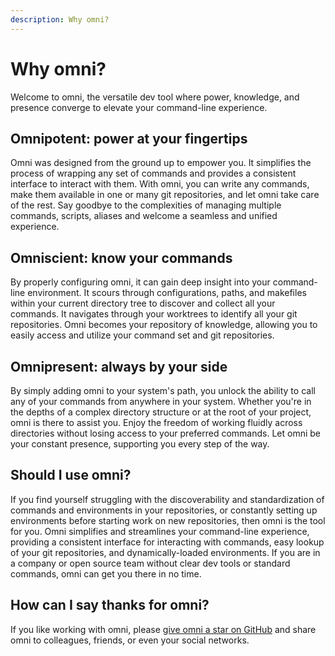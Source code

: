 ```yaml
---
description: Why omni?
---
```


# Why omni?

Welcome to omni, the versatile dev tool where power, knowledge, and presence converge to elevate your command-line experience.

## Omnipotent: power at your fingertips

Omni was designed from the ground up to empower you. It simplifies the process of wrapping any set of commands and provides a consistent interface to interact with them. With omni, you can write any commands, make them available in one or many git repositories, and let omni take care of the rest. Say goodbye to the complexities of managing multiple commands, scripts, aliases and welcome a seamless and unified experience.

## Omniscient: know your commands

By properly configuring omni, it can gain deep insight into your command-line environment. It scours through configurations, paths, and makefiles within your current directory tree to discover and collect all your commands. It navigates through your worktrees to identify all your git repositories. Omni becomes your repository of knowledge, allowing you to easily access and utilize your command set and git repositories.

## Omnipresent: always by your side

By simply adding omni to your system's path, you unlock the ability to call any of your commands from anywhere in your system. Whether you're in the depths of a complex directory structure or at the root of your project, omni is there to assist you. Enjoy the freedom of working fluidly across directories without losing access to your preferred commands. Let omni be your constant presence, supporting you every step of the way.

## Should I use omni?

If you find yourself struggling with the discoverability and standardization of commands and environments in your repositories, or constantly setting up environments before starting work on new repositories, then omni is the tool for you. Omni simplifies and streamlines your command-line experience, providing a consistent interface for interacting with commands, easy lookup of your git repositories, and dynamically-loaded environments. If you are in a company or open source team without clear dev tools or standard commands, omni can get you there in no time.

## How can I say thanks for omni?

If you like working with omni, please [give omni a star on GitHub](https://github.com/XaF/omni/stargazers) and share omni to colleagues, friends, or even your social networks.
